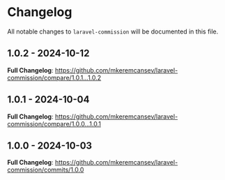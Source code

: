 # Changelog

All notable changes to `laravel-commission` will be documented in this file.

## 1.0.2 - 2024-10-12

**Full Changelog**: https://github.com/mkeremcansev/laravel-commission/compare/1.0.1...1.0.2

## 1.0.1 - 2024-10-04

**Full Changelog**: https://github.com/mkeremcansev/laravel-commission/compare/1.0.0...1.0.1

## 1.0.0 - 2024-10-03

**Full Changelog**: https://github.com/mkeremcansev/laravel-commission/commits/1.0.0
